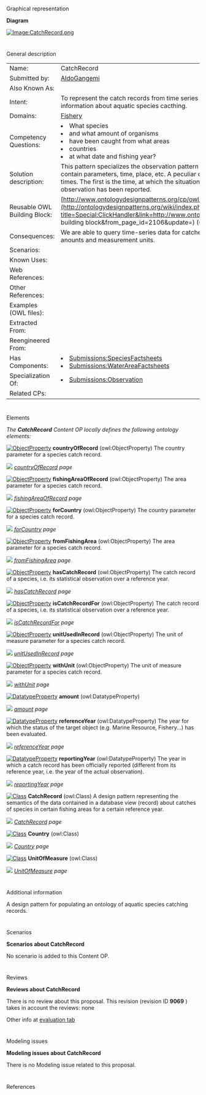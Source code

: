 # 

 Graphical representation



__Diagram__ 





[![Image:CatchRecord.png](../images/b/bb/CatchRecord.png)](../Image/CatchRecord.png "Image:CatchRecord.png")





# 

 General description




|  |  |
| --- | --- |
|  Name:  |  CatchRecord  |
|  Submitted by:  | [AldoGangemi](../User/AldoGangemi "User:AldoGangemi")  |
|  Also Known As:  |  |
|  Intent:  |  To represent the catch records from time series FIGIS application, which contain temporally-indexed aggregated information about aquatic species cacthing.  |
|  Domains:  | [Fishery](../Community/Fishery "Community:Fishery")  |
|  Competency Questions:  | <li>       What species      </li><li>       and what amount of organisms      </li><li>       have been caught from what areas      </li><li>       countries      </li><li>       at what date and fishing year?      </li> |
|  Solution description:  |  This pattern specializes the observation pattern in order to represent situations of aquatic species catching that contain parameters, time, place, etc. A peculiar difference is the use of two temporal indexes: reference and reporting times. The first is the time, at which the situation represented occurred; the second is the time, at which the observation has been reported.  |
|  Reusable OWL Building Block:  | [http://www.ontologydesignpatterns.org/cp/owl/fsdas/catchrecord.owl](http://ontologydesignpatterns.org/wiki/index.php?title=Special:ClickHandler&link=http://www.ontologydesignpatterns.org/cp/owl/fsdas/catchrecord.owl&message=OWL building block&from_page_id=2106&update=)  (633)  |
|  Consequences:  |  We are able to query time-series data for catches of species in a certain fishing area, by vessels of some country, with anounts and measurement units.  |
|  Scenarios:  |  |
|  Known Uses:  |  |
|  Web References:  |  |
|  Other References:  |  |
|  Examples (OWL files):  |  |
|  Extracted From:  |  |
|  Reengineered From:  |  |
|  Has Components:  | <li><a class="new" href="http://ontologydesignpatterns.org/wiki/Special:AddData/Content OP Proposal Form/Submissions:SpeciesFactsheets" title="Submissions:SpeciesFactsheets (not yet written)">        Submissions:SpeciesFactsheets       </a></li><li><a class="new" href="http://ontologydesignpatterns.org/wiki/Special:AddData/Content OP Proposal Form/Submissions:WaterAreaFactsheets" title="Submissions:WaterAreaFactsheets (not yet written)">        Submissions:WaterAreaFactsheets       </a></li> |
|  Specialization Of:  | <li><a href="Submissions%253AObservation.html" title="Submissions:Observation">        Submissions:Observation       </a></li> |
|  Related CPs:  |  |



  





# 

 Elements



_The
 __CatchRecord__ 
 Content OP locally defines the following ontology elements:_ 





[![ObjectProperty](../../../../../../../../images/thumb/c/c3/ObjectProperty.gif/20px-ObjectProperty.gif)](../Image/ObjectProperty.gif "ObjectProperty")
__countryOfRecord__ 
 (owl:ObjectProperty) The country parameter for a species catch record.
 
[![](../../../../../../../../../../../../../../images/thumb/8/87/ArrowRight.gif/11px-ArrowRight.gif)](../Image/ArrowRight.gif "ArrowRight.gif")
_[countryOfRecord](../Submissions/CatchRecord/countryOfRecord "Submissions:CatchRecord/countryOfRecord") 
 page_ 



[![ObjectProperty](../../../../../../../../images/thumb/c/c3/ObjectProperty.gif/20px-ObjectProperty.gif)](../Image/ObjectProperty.gif "ObjectProperty")
__fishingAreaOfRecord__ 
 (owl:ObjectProperty) The area parameter for a species catch record.
 
[![](../../../../../../../../../../../../../../images/thumb/8/87/ArrowRight.gif/11px-ArrowRight.gif)](../Image/ArrowRight.gif "ArrowRight.gif")
_[fishingAreaOfRecord](../Submissions/CatchRecord/fishingAreaOfRecord "Submissions:CatchRecord/fishingAreaOfRecord") 
 page_ 



[![ObjectProperty](../../../../../../../../images/thumb/c/c3/ObjectProperty.gif/20px-ObjectProperty.gif)](../Image/ObjectProperty.gif "ObjectProperty")
__forCountry__ 
 (owl:ObjectProperty) The country parameter for a species catch record.
 
[![](../../../../../../../../../../../../../../images/thumb/8/87/ArrowRight.gif/11px-ArrowRight.gif)](../Image/ArrowRight.gif "ArrowRight.gif")
_[forCountry](../Submissions/CatchRecord/forCountry "Submissions:CatchRecord/forCountry") 
 page_ 



[![ObjectProperty](../../../../../../../../images/thumb/c/c3/ObjectProperty.gif/20px-ObjectProperty.gif)](../Image/ObjectProperty.gif "ObjectProperty")
__fromFishingArea__ 
 (owl:ObjectProperty) The area parameter for a species catch record.
 
[![](../../../../../../../../../../../../../../images/thumb/8/87/ArrowRight.gif/11px-ArrowRight.gif)](../Image/ArrowRight.gif "ArrowRight.gif")
_[fromFishingArea](../Submissions/CatchRecord/fromFishingArea "Submissions:CatchRecord/fromFishingArea") 
 page_ 



[![ObjectProperty](../../../../../../../../images/thumb/c/c3/ObjectProperty.gif/20px-ObjectProperty.gif)](../Image/ObjectProperty.gif "ObjectProperty")
__hasCatchRecord__ 
 (owl:ObjectProperty) The catch record of a species, i.e. its statistical observation over a reference year.
 
[![](../../../../../../../../../../../../../../images/thumb/8/87/ArrowRight.gif/11px-ArrowRight.gif)](../Image/ArrowRight.gif "ArrowRight.gif")
_[hasCatchRecord](../Submissions/CatchRecord/hasCatchRecord "Submissions:CatchRecord/hasCatchRecord") 
 page_ 



[![ObjectProperty](../../../../../../../../images/thumb/c/c3/ObjectProperty.gif/20px-ObjectProperty.gif)](../Image/ObjectProperty.gif "ObjectProperty")
__isCatchRecordFor__ 
 (owl:ObjectProperty) The catch record of a species, i.e. its statistical observation over a reference year.
 
[![](../../../../../../../../../../../../../../images/thumb/8/87/ArrowRight.gif/11px-ArrowRight.gif)](../Image/ArrowRight.gif "ArrowRight.gif")
_[isCatchRecordFor](../Submissions/CatchRecord/isCatchRecordFor "Submissions:CatchRecord/isCatchRecordFor") 
 page_ 



[![ObjectProperty](../../../../../../../../images/thumb/c/c3/ObjectProperty.gif/20px-ObjectProperty.gif)](../Image/ObjectProperty.gif "ObjectProperty")
__unitUsedInRecord__ 
 (owl:ObjectProperty) The unit of measure parameter for a species catch record.
 
[![](../../../../../../../../../../../../../../images/thumb/8/87/ArrowRight.gif/11px-ArrowRight.gif)](../Image/ArrowRight.gif "ArrowRight.gif")
_[unitUsedInRecord](../Submissions/CatchRecord/unitUsedInRecord "Submissions:CatchRecord/unitUsedInRecord") 
 page_ 



[![ObjectProperty](../../../../../../../../images/thumb/c/c3/ObjectProperty.gif/20px-ObjectProperty.gif)](../Image/ObjectProperty.gif "ObjectProperty")
__withUnit__ 
 (owl:ObjectProperty) The unit of measure parameter for a species catch record.
 
[![](../../../../../../../../../../../../../../images/thumb/8/87/ArrowRight.gif/11px-ArrowRight.gif)](../Image/ArrowRight.gif "ArrowRight.gif")
_[withUnit](../Submissions/CatchRecord/withUnit "Submissions:CatchRecord/withUnit") 
 page_ 



[![DatatypeProperty](../../../images/thumb/a/a5/DatatypeProperty.gif/20px-DatatypeProperty.gif)](../Image/DatatypeProperty.gif "DatatypeProperty")
__amount__ 
 (owl:DatatypeProperty)
 
[![](../../../../../../../../../../../../../../images/thumb/8/87/ArrowRight.gif/11px-ArrowRight.gif)](../Image/ArrowRight.gif "ArrowRight.gif")
_[amount](../Submissions/CatchRecord/amount "Submissions:CatchRecord/amount") 
 page_ 



[![DatatypeProperty](../../../images/thumb/a/a5/DatatypeProperty.gif/20px-DatatypeProperty.gif)](../Image/DatatypeProperty.gif "DatatypeProperty")
__referenceYear__ 
 (owl:DatatypeProperty) The year for which the status of the target object (e.g. Marine Resource, Fishery...) has been evaluated.
 
[![](../../../../../../../../../../../../../../images/thumb/8/87/ArrowRight.gif/11px-ArrowRight.gif)](../Image/ArrowRight.gif "ArrowRight.gif")
_[referenceYear](../Submissions/CatchRecord/referenceYear "Submissions:CatchRecord/referenceYear") 
 page_ 



[![DatatypeProperty](../../../images/thumb/a/a5/DatatypeProperty.gif/20px-DatatypeProperty.gif)](../Image/DatatypeProperty.gif "DatatypeProperty")
__reportingYear__ 
 (owl:DatatypeProperty) The year in which a catch record has been officially reported (different from its reference year, i.e. the year of the actual observation).
 
[![](../../../../../../../../../../../../../../images/thumb/8/87/ArrowRight.gif/11px-ArrowRight.gif)](../Image/ArrowRight.gif "ArrowRight.gif")
_[reportingYear](../Submissions/CatchRecord/reportingYear "Submissions:CatchRecord/reportingYear") 
 page_ 



[![Class](../../../images/thumb/2/27/Class.gif/20px-Class.gif)](../Image/Class.gif "Class")
__CatchRecord__ 
 (owl:Class) A design pattern representing the semantics of the data contained in a database view (record) about catches of species in certain fishing areas for a certain reference year.
 
[![](../../../../../../../../../../../../../../images/thumb/8/87/ArrowRight.gif/11px-ArrowRight.gif)](../Image/ArrowRight.gif "ArrowRight.gif")
_[CatchRecord](../Submissions/CatchRecord/CatchRecord "Submissions:CatchRecord/CatchRecord") 
 page_ 



[![Class](../../../images/thumb/2/27/Class.gif/20px-Class.gif)](../Image/Class.gif "Class")
__Country__ 
 (owl:Class)
 
[![](../../../../../../../../../../../../../../images/thumb/8/87/ArrowRight.gif/11px-ArrowRight.gif)](../Image/ArrowRight.gif "ArrowRight.gif")
_[Country](../Submissions/CatchRecord/Country "Submissions:CatchRecord/Country") 
 page_ 



[![Class](../../../images/thumb/2/27/Class.gif/20px-Class.gif)](../Image/Class.gif "Class")
__UnitOfMeasure__ 
 (owl:Class)
 
[![](../../../../../../../../../../../../../../images/thumb/8/87/ArrowRight.gif/11px-ArrowRight.gif)](../Image/ArrowRight.gif "ArrowRight.gif")
_[UnitOfMeasure](../Submissions/CatchRecord/UnitOfMeasure "Submissions:CatchRecord/UnitOfMeasure") 
 page_ 


# 

 Additional information



 A design pattern for populating an ontology of aquatic species catching records.
 



# 

 Scenarios




__Scenarios about CatchRecord__ 


 No scenario is added to this Content OP.
 




# 

 Reviews




__Reviews about CatchRecord__ 


 There is no review about this proposal.
This revision (revision ID
 __9069__ 
 ) takes in account the reviews: none
 



 Other info at
 [evaluation tab](http://ontologydesignpatterns.org/wiki/index.php?title=Submissions:CatchRecord&action=evaluation "http://ontologydesignpatterns.org/wiki/index.php?title=Submissions:CatchRecord&action=evaluation") 





  





# 

 Modeling issues




__Modeling issues about CatchRecord__ 


 There is no Modeling issue related to this proposal.
 




  





# 

 References